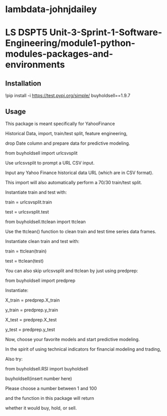 # lambdata-johnjdailey
# LS DSPT5 Unit-3-Sprint-1-Software-Engineering/module1-python-modules-packages-and-environments

## Installation

!pip install -i https://test.pypi.org/simple/ buyholdsell==1.9.7

## Usage


This package is meant specifically for YahooFinance 

Historical Data, import, train/test split, feature engineering,

drop Date column and prepare data for predictive modeling.


from buyholdsell import urlcsvsplit

Use urlcsvsplit to prompt a URL CSV input.

Input any Yahoo Finance historical data URL (which are in CSV format).

This import will also automatically perform a 70/30 train/test split.

Instantiate train and test with:

train = urlcsvsplit.train

test = urlcsvsplit.test


from buyholdsell.ttclean import ttclean

Use the ttclean() function to clean train and test time series data frames.

Instantiate clean train and test with:

train = ttclean(train)

test = ttclean(test)


You can also skip urlcsvsplit and ttclean by just using predprep:

from buyholdsell import predprep

Instantiate:

X_train = predprep.X_train

y_train = predprep.y_train

X_test = predprep.X_test

y_test = predprep.y_test

Now, choose your favorite models and start predictive modeling.


In the spirit of using technical indicators for financial modeling and trading,

Also try:

from buyholdsell.RSI import buyholdsell

buyholdsell(insert number here)

Please choose a number between 1 and 100
 
and the function in this package will return

whether it would buy, hold, or sell.
